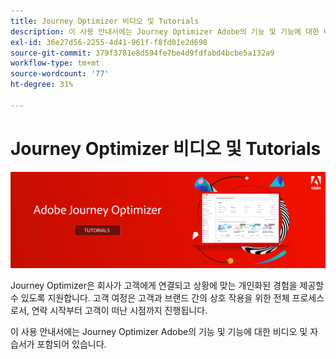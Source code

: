 ```yaml
---
title: Journey Optimizer 비디오 및 Tutorials
description: 이 사용 안내서에는 Journey Optimizer Adobe의 기능 및 기능에 대한 비디오 및 자습서가 포함되어 있습니다.
exl-id: 36e27d56-2255-4d41-961f-f8fd01e2d698
source-git-commit: 379f3781e8d594fe7be4d9fdfabd4bcbe5a132a9
workflow-type: tm+mt
source-wordcount: '77'
ht-degree: 31%

---
```



# Journey Optimizer 비디오 및 Tutorials

![](./assets/ajo-banner.png)

Journey Optimizer은 회사가 고객에게 연결되고 상황에 맞는 개인화된 경험을 제공할 수 있도록 지원합니다. 고객 여정은 고객과 브랜드 간의 상호 작용을 위한 전체 프로세스로서, 연락 시작부터 고객이 떠난 시점까지 진행됩니다.

이 사용 안내서에는 Journey Optimizer Adobe의 기능 및 기능에 대한 비디오 및 자습서가 포함되어 있습니다.

